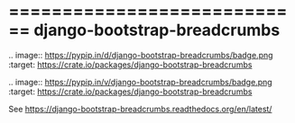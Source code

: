 ============================
django-bootstrap-breadcrumbs
============================

.. image:: https://pypip.in/d/django-bootstrap-breadcrumbs/badge.png
        :target: https://crate.io/packages/django-bootstrap-breadcrumbs

.. image:: https://pypip.in/v/django-bootstrap-breadcrumbs/badge.png
        :target: https://crate.io/packages/django-bootstrap-breadcrumbs

See https://django-bootstrap-breadcrumbs.readthedocs.org/en/latest/
